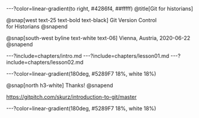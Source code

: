 ---?color=linear-gradient(to right, #4286f4, ##fffff) @title[Git for historians]

@snap[west text-25 text-bold text-black] Git Version Control  
for Historians @snapend

@snap[south-west byline text-white text-06] Vienna, Austria, 2020-06-22 @snapend

---?include=chapters/intro.md 
---?include=chapters/lesson01.md 
---?include=chapters/lesson02.md 

---?color=linear-gradient(180deg, #5289F7 18%, white 18%)

@snap[north h3-white]
Thanks!
@snapend

https://gitpitch.com/skurz/introduction-to-git/master

---?color=linear-gradient(180deg, #5289F7 18%, white 18%)